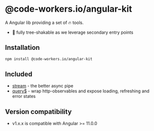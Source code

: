 # @code-workers.io/angular-kit

A Angular lib providing a set of 🔥 tools.

- 🍃 fully tree-shakable as we leverage secondary entry points

## Installation

```bash
npm install @code-workers.io/angular-kit
```

## Included

- [stream](./libs/angular-kit/stream/README.md) - the better async pipe
- [query$](./libs/angular-kit/query/README.md) - wrap http-observables and expose loading, refreshing and error states

## Version compatibility

- v1.x.x is compatible with Angular >= 11.0.0
